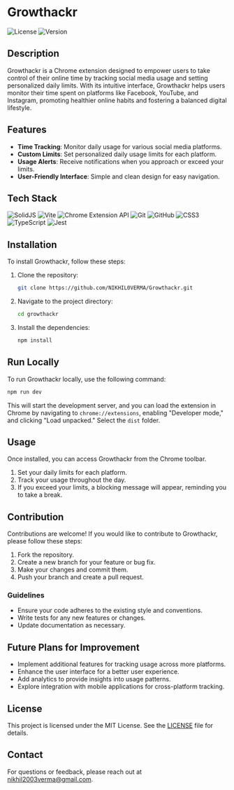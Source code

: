 # Growthackr 
![License](https://img.shields.io/badge/license-MIT-blue) ![Version](https://img.shields.io/badge/version-1.0.0-purple)

## Description
Growthackr is a Chrome extension designed to empower users to take control of their online time by tracking social media usage and setting personalized daily limits. With its intuitive interface, Growthackr helps users monitor their time spent on platforms like Facebook, YouTube, and Instagram, promoting healthier online habits and fostering a balanced digital lifestyle.

## Features
- **Time Tracking**: Monitor daily usage for various social media platforms.
- **Custom Limits**: Set personalized daily usage limits for each platform.
- **Usage Alerts**: Receive notifications when you approach or exceed your limits.
- **User-Friendly Interface**: Simple and clean design for easy navigation.

## Tech Stack 
![SolidJS](https://img.shields.io/badge/SolidJS-2c4f7c?style=for-the-badge&logo=solid&logoColor=c8c9cb)
![Vite](https://img.shields.io/badge/vite-%23646CFF.svg?style=for-the-badge&logo=vite&logoColor=white)
![Chrome Extension API](https://img.shields.io/badge/chrome%20Extension%20API-3d89fc?style=for-the-badge&logo=google%20chrome&logoColor=white)
![Git](https://img.shields.io/badge/git-%23F05033.svg?style=for-the-badge&logo=git&logoColor=white)
![GitHub](https://img.shields.io/badge/github-%23121011.svg?style=for-the-badge&logo=github&logoColor=white)
![CSS3](https://img.shields.io/badge/css3-%231572B6.svg?style=for-the-badge&logo=css3&logoColor=white)
![TypeScript](https://img.shields.io/badge/typescript-%23007ACC.svg?style=for-the-badge&logo=typescript&logoColor=white)
![Jest](https://img.shields.io/badge/-jest-%23C21325?style=for-the-badge&logo=jest&logoColor=white)


## Installation
To install Growthackr, follow these steps:
1. Clone the repository:
   ```bash
   git clone https://github.com/NIKHIL0VERMA/Growthackr.git
   ```
2. Navigate to the project directory:
   ```bash
   cd growthackr
   ```
3. Install the dependencies:
   ```bash
   npm install
   ```

## Run Locally
To run Growthackr locally, use the following command:
```bash
npm run dev
```

This will start the development server, and you can load the extension in Chrome by navigating to `chrome://extensions`, enabling "Developer mode," and clicking "Load unpacked." Select the `dist` folder.

## Usage
Once installed, you can access Growthackr from the Chrome toolbar. 
1. Set your daily limits for each platform.
2. Track your usage throughout the day.
3. If you exceed your limits, a blocking message will appear, reminding you to take a break.


## Contribution
Contributions are welcome! If you would like to contribute to Growthackr, please follow these steps:
1. Fork the repository.
2. Create a new branch for your feature or bug fix.
3. Make your changes and commit them.
4. Push your branch and create a pull request.

### Guidelines
- Ensure your code adheres to the existing style and conventions.
- Write tests for any new features or changes.
- Update documentation as necessary.


## Future Plans for Improvement
- Implement additional features for tracking usage across more platforms.
- Enhance the user interface for a better user experience.
- Add analytics to provide insights into usage patterns.
- Explore integration with mobile applications for cross-platform tracking.

## License
This project is licensed under the MIT License. See the [LICENSE](LICENSE) file for details.

## Contact
For questions or feedback, please reach out at nikhil2003verma@gmail.com.
